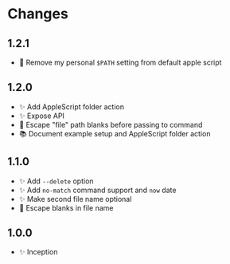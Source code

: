 # Changes

## 1.2.1

- 🙈 Remove my personal `$PATH` setting from default apple script

## 1.2.0

- ✨ Add AppleScript folder action
- ✨ Expose API
- 🐛 Escape "file" path blanks before passing to command
- 📚 Document example setup and AppleScript folder action

## 1.1.0

- ✨ Add `--delete` option
- ✨ Add `no-match` command support and `now` date
- ✨ Make second file name optional
- 🐛 Escape blanks in file name

## 1.0.0

- ✨ Inception
